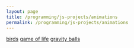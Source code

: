 ```yaml
---
layout: page
title: /programming/js-projects/animations
permalink: /programming/js-projects/animations
---
```


<a href="/programming/js-projects/animations/birds">birds</a> <a href="/programming/js-projects/animations/game-of-life">game of life</a> <a href="/programming/js-projects/animations/gravity-balls">gravity balls</a>
